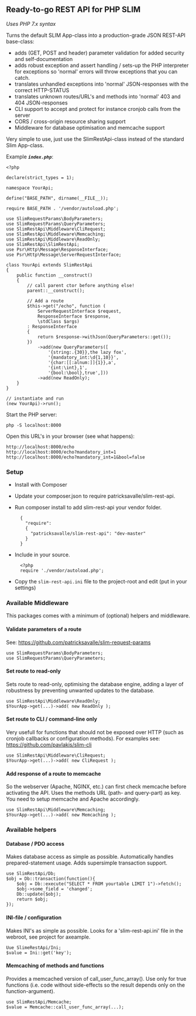 ## Ready-to-go REST API for PHP SLIM

_Uses PHP 7.x syntax_

Turns the default SLIM App-class into a production-grade JSON REST-API base-class:
- adds (GET, POST and header) parameter validation for added security and self-documentation
- adds robust exception and assert handling / sets-up the PHP interpreter for exceptions so 'normal' errors will throw exceptions that you can catch.
- translates unhandled exceptions into 'normal' JSON-responses with the correct HTTP-STATUS
- translates unknown routes/URL's and methods into 'normal' 403 and 404 JSON-responses
- CLI support to accept and protect for instance cronjob calls from the server
- CORS / cross-origin resource sharing support
- Middleware for database optimisation and memcache support

Very simple to use, just use the SlimRestApi-class instead of the standard Slim App-class.

Example _**`index.php`**_:

    <?php
    
    declare(strict_types = 1);
    
    namespace YourApi;
    
    define("BASE_PATH", dirname(__FILE__));
    
    require BASE_PATH . '/vendor/autoload.php';
    
    use SlimRequestParams\BodyParameters;
    use SlimRequestParams\QueryParameters;
    use SlimRestApi\Middleware\CliRequest;
    use SlimRestApi\Middleware\Memcaching;
    use SlimRestApi\Middleware\ReadOnly;
    use SlimRestApi\SlimRestApi;
    use Psr\Http\Message\ResponseInterface;
    use Psr\Http\Message\ServerRequestInterface;
    
    class YourApi extends SlimRestApi
    {
        public function __construct()
        {
            // call parent ctor before anything else!
            parent::__construct();
    
            // Add a route
            $this->get("/echo", function (
                ServerRequestInterface $request,
                ResponseInterface $response,
                \stdClass $args)
            : ResponseInterface
            {
                return $response->withJson(QueryParameters::get());
            })
                ->add(new QueryParameters([
                    '{string:.{30}},the lazy fox',
                    '{mandatory_int:\d{1,10}}',
                    '{char:[[:alnum:]]{1}},a',
                    '{int:\int},1',
                    '{bool:\bool},true',]))
                ->add(new ReadOnly);
        }
    }

    // instantiate and run
    (new YourApi)->run();

Start the PHP server:

    php -S localhost:8000

Open this URL's in your browser (see what happens):

    http://localhost:8000/echo 
    http://localhost:8000/echo?mandatory_int=1
    http://localhost:8000/echo?mandatory_int=1&bool=false

### Setup

- Install with Composer
- Update your composer.json to require patricksavalle/slim-rest-api.
- Run composer install to add slim-rest-api your vendor folder.

        {
          "require": 
          {
            "patricksavalle/slim-rest-api": "dev-master"
          }
        }

- Include in your source.

        <?php
        require './vendor/autoload.php';

- Copy the `slim-rest-api.ini` file to the project-root and edit (put in your settings)

### Available Middleware

This packages comes with a minimum of (optional) helpers and middleware.

#### Validate parameters of a route

See: https://github.com/patricksavalle/slim-request-params 

    use SlimRequestParams\BodyParameters;
    use SlimRequestParams\QueryParameters;
    
#### Set route to read-only
    
Sets route to read-only, optimising the database engine, adding a layer of robustness by preventing unwanted updates to the database.

    use SlimRestApi\Middleware\ReadOnly;
    $YourApp->get(...)->add( new ReadOnly );
    
#### Set route to CLI / command-line only

Very usefull for functions that should not be exposed over HTTP (such as cronjob callbacks or configuration methods).
For examples see: https://github.com/pavlakis/slim-cli
  
    use SlimRestApi\Middleware\CliRequest;
    $YourApp->get(...)->add( new CliRequest );

  
#### Add response of a route to memcache
  
So the webserver (Apache, NGINX, etc.) can first check memcache before activating the API. Uses the methods URL (path- and query-part) as key. You need to setup memcache and Apache accordingly.
    
    use SlimRestApi\Middleware\Memcaching;
    $YourApp->get(...)->add( new Memcaching );
    
### Available helpers

#### Database / PDO access

Makes database access as simple as possible. Automatically handles prepared-statement usage. Adds supersimple transaction support.

    use SlimRestApi/Db;
    $obj = Db::transaction(function(){
        $obj = Db::execute("SELECT * FROM yourtable LIMIT 1")->fetch();
        $obj->some_field = 'changed';
        Db::update($obj);
        return $obj;
    });
    
#### INI-file / configuration

Makes INI's as simple as possible. Looks for a 'slim-rest-api.ini' file in the webroot, see project for axeample.

    Uue SlimeRestApi/Ini;
    $value = Ini::get('key');

#### Memcaching of methods and functions

Provides a memcached version of call_user_func_array(). Use only for true functions (i.e. code without side-effects so the result depends only on the function-argument).

    use SlimRestApi/Memcache;
    $value = Memcache::call_user_func_array(...);
     

